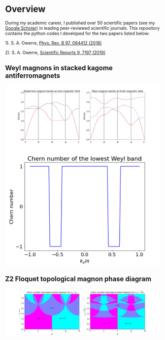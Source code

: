 # Overview

During my academic career, I published over 50 scientific papers (see my [Google Scholar](https://scholar.google.ca/citations?user=ZcQiAIMAAAAJ&hl=en&oi=ao)) in leading peer-reviewed scientific journals. This repository contains the python codes I developed for the two papers listed below:

1). S. A. Owerre, [Phys. Rev. B 97, 094412 (2018)](https://doi.org/10.1103/PhysRevB.97.094412)

2). S. A. Owerre, [Scientific Reports 9, 7197 (2019)](https://doi.org/10.1038/s41598-019-43702-9) 

## Weyl magnons in stacked kagome antiferromagnets
![fig](images/fig5.png)
![fig](images/fig7.png)


## Z2 Floquet topological magnon phase diagram
![fig](images/fig3.png)

